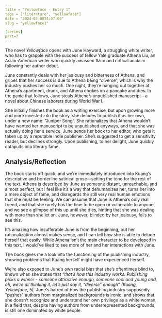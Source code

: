 ```yaml
---
title = "Yellowface - Entry 1"
tags = ["literature", "yellowface"]
date = "2024-05-08T4:07:00"
slug = "yellowface1"

[series]
part=7
---
```


The novel *Yellowface* opens with June Hayward, a struggling white writer, who has to grapple with the success of fellow Yale graduate Athena Liu, an Asian-American writer who quickly amassed flaim and critical acclaim following her author debut.

June constantly deals with her jealousy and bitterness of Athena, and gripes that her success is due to Athena being “diverse”, which is why the industry pushes her so much. One night, they’re hanging out together at Athena’s apartment, drunk, and Athena chokes on a pancake and dies. In the panic that follows, June steals Athena’s unpublished manuscript—a novel about Chinese laborers during World War I.

She initially finishes the book as a writing exercise, but upon growing more and more invested into the story, she decides to publish it as her own, under a new name: “Juniper Song”. She rationalizes that Athena wouldn’t have wanted her manuscript to be unpublished anyways, and that she was actually doing her a service. June sends her book to her editor, who gets it taken up by a reputable indie publisher. She’s suggested to get a sensitivity reader, but declines strongly. Upon publishing, to her delight, June quickly catapults into literary fame.

## Analysis/Reflection

The book starts off quick, and we’re immediately introduced into Kuang’s descriptive and borderline satirical prose—setting the tone for the rest of the text. Athena is described by June as someone distant, unreachable, and almost perfect, but I feel like it’s a way that dehumanizes her, turns her into a mere object of fame, and disregards the still very real human emotions that she must be feeling. We can assume that June is Athena’s only real friend, and that she rarely has the time to be open or vulnerable to anyone, and we see a glimpse of this up until she dies, hinting that she was dealing with more than she let on. June, however, blinded by her jealousy, fails to see this.

It’s amazing how insufferable June is from the beginning, but her rationalization almost makes sense, and I can tell how she is able to delude herself that easily. While Athena isn’t the main character to be developed in this text, I would’ve liked to see more of her and her interactions with June.

The book gives me a look into the functioning of the publishing industry, showing problems that Kuang herself might have experienced herself.

We’re also exposed to June’s own racial bias that she’s oftentimes blind to, shown when she states that *“that’s how this industry works. Publishing picks a winner - someone attractive enough, someone cool and young and, oh, we’re all thinking it, let’s just say it, “diverse” enough” (Kuang, Yellowface, 5).* June's hatred of how the publishing industry supposedly "pushes" authors from marginalized backgrounds is ironic, and shows that she doesn't recognize and understand her own privilege as a white woman, in a field that, despite having authors from underrepresented backgrounds, is still one dominated by white people.
